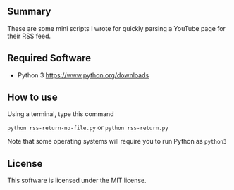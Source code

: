 ## Summary
These are some mini scripts I wrote for quickly parsing a YouTube page for their RSS feed.

## Required Software
* Python 3
https://www.python.org/downloads

## How to use
Using a terminal, type this command

`python rss-return-no-file.py`
or
`python rss-return.py`

Note that some operating systems will require you to run Python as `python3`

## License
This software is licensed under the MIT license.
